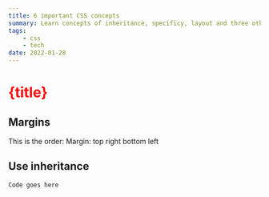 ```yaml
---
title: 6 important CSS concepts
summary: Learn concepts of inheritance, specificy, layout and three others
tags: 
    - css
    - tech
date: 2022-01-28
---
```


# {title}

## Margins
This is the order:  Margin: top right bottom left

## Use inheritance
`Code goes here`

<style>

h1 {
    color: red
}

</style>